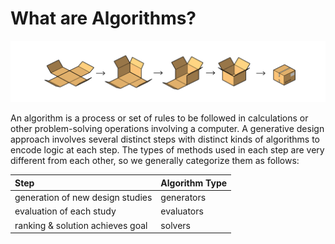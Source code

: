 # What are Algorithms?

![](../../.gitbook/assets/whatarealgorithms%20%281%29.png)

An algorithm is a process or set of rules to be followed in calculations or other problem-solving operations involving a computer. A generative design approach involves several distinct steps with distinct kinds of algorithms to encode logic at each step. The types of methods used in each step are very different from each other, so we generally categorize them as follows:

| Step | Algorithm Type |
| :--- | :--- |
| generation of new design studies | generators |
| evaluation of each study | evaluators |
| ranking & solution achieves goal | solvers |

